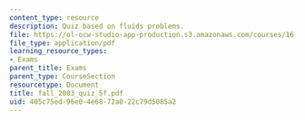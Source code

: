 ```yaml
---
content_type: resource
description: Quiz based on fluids problems.
file: https://ol-ocw-studio-app-production.s3.amazonaws.com/courses/16-01-unified-engineering-i-ii-iii-iv-fall-2005-spring-2006/405c75ed96e04e6872a022c79d5085a2_fall_2003_quiz_5f.pdf
file_type: application/pdf
learning_resource_types:
- Exams
parent_title: Exams
parent_type: CourseSection
resourcetype: Document
title: fall_2003_quiz_5f.pdf
uid: 405c75ed-96e0-4e68-72a0-22c79d5085a2
---
```

